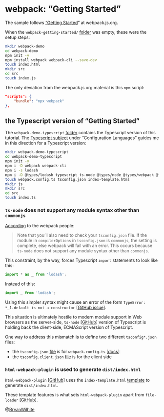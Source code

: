 # webpack: “Getting Started”

The sample follows [“Getting Started](https://webpack.js.org/guides/getting-started/)” at webpack.js.org.

When the `webpack-getting-started/` [folder](../webpack-getting-started) was empty, these were the setup steps:

```bash
mkdir webpack-demo
cd webpack-demo
npm init -y
npm install webpack webpack-cli --save-dev
touch index.html
mkdir src
cd src
touch index.js
```

The only deviation from the webpack.js.org material is this `npm` script:

```json
"scripts": {
    "bundle": "npx webpack"
},
```

## the Typescript version of “Getting Started”

The `webpack-demo-typescript` [folder](./webpack-demo-typescript) contains the Typescript version of this tutorial. The [Typescript subject](https://webpack.js.org/configuration/configuration-languages/#typescript) under “Configuration Languages” guides me in this direction for a Typescript version:

```bash
mkdir webpack-demo-typescript
cd webpack-demo-typescript
npm init -y
npm i -D webpack webpack-cli
npm i -s lodash
npm i -D @types/lodash typescript ts-node @types/node @types/webpack @types/html-webpack-plugin html-webpack-plugin
touch webpack.config.ts tsconfig.json index-template.html
mkdir js
mkdir src
cd src
touch index.ts
```

### `ts-node` does not support any module syntax other than `commonjs`

[According](https://webpack.js.org/configuration/configuration-languages/#typescript) to the webpack people:

> Note that you’ll also need to check your `tsconfig.json` file. If the module in `compilerOptions` in `tsconfig.json` is `commonjs`, the setting is complete, else webpack will fail with an error. This occurs because `ts-node` does not support any module syntax other than `commonjs`.

This constraint, by the way, forces Typescript `import` statements to look like this:

```typescript
import * as _ from 'lodash';
```

Instead of this:

```typescript
import _ from 'lodash';
```

Using this simpler syntax might cause an error of the form `TypeError: *_1.default is not a constructor` [[GitHub issue](https://github.com/TypeStrong/ts-node/issues/520)].

This situation is ultimately hostile to modern module support in Web browsers as the server-side, `ts-node` [[GitHub](https://github.com/TypeStrong/ts-node)] version of Typescript is holding back the client-side, ECMAScript version of Typescript.

One way to address this mismatch is to define two different `tsconfig*.json` files:

- the `tsconfig.json` [file](./webpack-demo-typescript/tsconfig.json) is for `webpack.config.ts` [[docs](https://www.bennadel.com/blog/3268-experimenting-with-ts-node-and-using-typescript-in-node-js-on-the-server.htm)]
- the `tsconfig.client.json` [file](./webpack-demo-typescript/tsconfig.client.json) is for the client side

### `html-webpack-plugin` is used to generate `dist/index.html`

`html-webpack-plugin` [[GitHub](https://github.com/jantimon/html-webpack-plugin)] uses the `index-template.html` [template](./webpack-demo-typescript/index-template.html) to generate `dist/index.html`.

These template features is what sets `html-webpack-plugin` apart from `file-loader` [[GitHub](https://github.com/webpack-contrib/file-loader)].

@[BryanWilhite](https://twitter.com/BryanWilhite)
